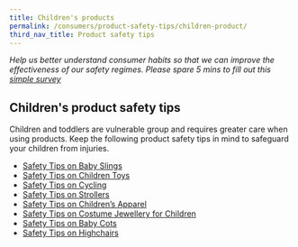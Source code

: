 ```yaml
---
title: Children's products
permalink: /consumers/product-safety-tips/children-product/
third_nav_title: Product safety tips
---
```

*Help us better understand consumer habits so that we can improve the effectiveness of our safety regimes. Please spare 5 mins to fill out this [simple survey](https://form.gov.sg/63a160c3cf15ee00129a4ab4)*
## Children's product safety tips

Children and toddlers are vulnerable group and requires greater care when using products. Keep the following product safety tips in mind to safeguard your children from injuries.

* [Safety Tips on Baby Slings](/safety-tips-on-baby-slings)
* [Safety Tips on Children Toys](/safety-tips-on-children-toys)
* [Safety Tips on Cycling](/safety-tips-on-cycling)
* [Safety Tips on Strollers](/safety-tips-on-strollers)
* [Safety Tips on Children’s Apparel](/safety-tips-on-children-apparel)
* [Safety Tips on Costume Jewellery for Children](/safety-tips-on-constume-jewellery-for-children)
* [Safety Tips on Baby Cots](/safety-tips-on-baby-cots)
* [Safety Tips on Highchairs](/safety-tips-on-highchairs)